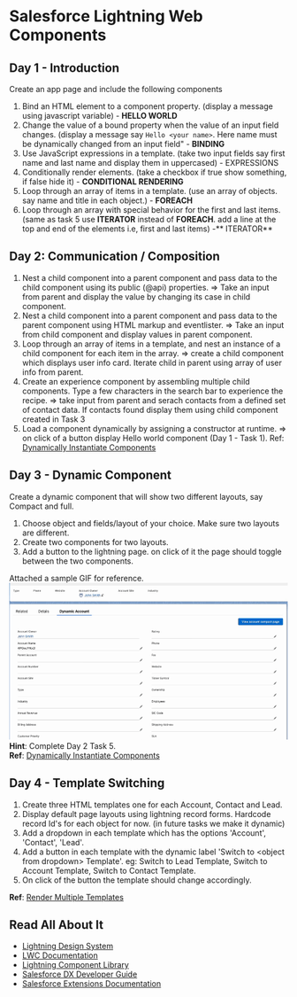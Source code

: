 # Salesforce Lightning Web Components
## Day 1 - Introduction
Create an app page and include the following components
1. Bind an HTML element to a component property. (display a message using javascript variable) - **HELLO WORLD**
2. Change the value of a bound property when the value of an input field changes. (display a message say `Hello <your name>`. Here name must be dynamically changed from an input field" - **BINDING**
3. Use JavaScript expressions in a template. (take two input fields say first name and last name and display them in uppercased) - EXPRESSIONS
4. Conditionally render elements. (take a checkbox if true show something, if false hide it) - **CONDITIONAL RENDERING**
5. Loop through an array of items in a template. (use an array of objects. say name and title in each object.) - **FOREACH**
6. Loop through an array with special behavior for the first and last items. (same as task 5 use **ITERATOR** instead of **FOREACH**. add a line at the top and end of the elements i.e, first and last items) -** ITERATOR**

## Day 2: Communication / Composition
1. Nest a child component into a parent component and pass data to the child component using its public (@api) properties. => Take an input from parent and display the value by changing its case in child component.
2. Nest a child component into a parent component and pass data to the parent component using HTML markup and eventlister. => Take an input from child component and display values in parent component.
3. Loop through an array of items in a template, and nest an instance of a child component for each item in the array. => create a child component which displays user info card. Iterate child in parent using array of user info from parent.
4. Create an experience component by assembling multiple child components. Type a few characters in the search bar to experience the recipe. => take input from parent and serach contacts from a defined set of contact data. If contacts found display them using child component created in Task 3
5. Load a component dynamically by assigning a constructor at runtime. => on click of a button display Hello world component (Day 1 - Task 1). Ref: [Dynamically Instantiate Components](https://developer.salesforce.com/docs/platform/lwc/guide/js-dynamic-components.html)

## Day 3 - Dynamic Component
Create a dynamic component that will show two different layouts, say Compact and full.
1. Choose object and fields/layout of your choice. Make sure two layouts are different.
2. Create two components for two layouts.  
3. Add a button to the lightning page. on click of it the page should toggle between the two components. 
 
Attached a sample GIF for reference.  
![Example](./images/lwc-dynamic-components-salesforce.gif)  
**Hint**: Complete Day 2 Task 5.  
**Ref**: [Dynamically Instantiate Components](https://developer.salesforce.com/docs/platform/lwc/guide/js-dynamic-components.html) 

## Day 4 - Template Switching
1. Create three HTML templates one for each Account, Contact and Lead.
2. Display default page layouts using lightning record forms. Hardcode record Id's for each object for now. (in future tasks we make it dynamic)
3. Add a dropdown in each template which has the options 'Account', 'Contact', 'Lead'.
4. Add a button in each template with the dynamic label 'Switch to \<object from dropdown> Template'. eg: Switch to Lead Template, Switch to Account Template, Switch to Contact Template.
5. On click of the button the template should change accordingly.

**Ref**: [Render Multiple Templates](https://developer.salesforce.com/docs/platform/lwc/guide/create-render.html)



## Read All About It

- [Lightning Design System](https://www.lightningdesignsystem.com/)
- [LWC Documentation](https://developer.salesforce.com/docs/platform/lwc/guide/get-started-introduction.html)
- [Lightning Component Library](https://developer.salesforce.com/docs/component-library/overview/components)
- [Salesforce DX Developer Guide](https://developer.salesforce.com/docs/atlas.en-us.sfdx_dev.meta/sfdx_dev/sfdx_dev_intro.htm)
- [Salesforce Extensions Documentation](https://developer.salesforce.com/tools/vscode/)
